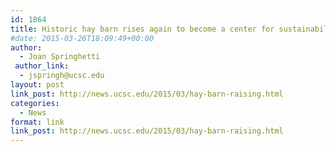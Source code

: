 ```yaml
---
id: 1864
title: Historic hay barn rises again to become a center for sustainability programs
#date: 2015-03-26T18:09:49+00:00
author:
  - Joan Springhetti
 author_link:
  - jspringh@ucsc.edu
layout: post
link_post: http://news.ucsc.edu/2015/03/hay-barn-raising.html
categories:
  - News
format: link
link_post: http://news.ucsc.edu/2015/03/hay-barn-raising.html
---
```


